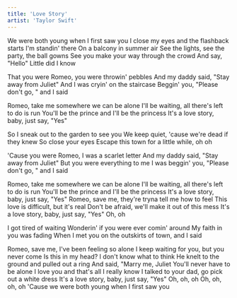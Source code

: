 ```yaml
---
title: 'Love Story'
artist: 'Taylor Swift'
---
```


We were both young when I first saw you
I close my eyes and the flashback starts
I'm standin' there
On a balcony in summer air
See the lights, see the party, the ball gowns
See you make your way through the crowd
And say, "Hello"
Little did I know

That you were Romeo, you were throwin' pebbles
And my daddy said, "Stay away from Juliet"
And I was cryin' on the staircase
Beggin' you, "Please don't go, " and I said

Romeo, take me somewhere we can be alone
I'll be waiting, all there's left to do is run
You'll be the prince and I'll be the princess
It's a love story, baby, just say, "Yes"

So I sneak out to the garden to see you
We keep quiet, 'cause we're dead if they knew
So close your eyes
Escape this town for a little while, oh oh

'Cause you were Romeo, I was a scarlet letter
And my daddy said, "Stay away from Juliet"
But you were everything to me
I was beggin' you, "Please don't go, " and I said

Romeo, take me somewhere we can be alone
I'll be waiting, all there's left to do is run
You'll be the prince and I'll be the princess
It's a love story, baby, just say, "Yes"
Romeo, save me, they're tryna tell me how to feel
This love is difficult, but it's real
Don't be afraid, we'll make it out of this mess
It's a love story, baby, just say, "Yes"
Oh, oh

I got tired of waiting
Wonderin' if you were ever comin' around
My faith in you was fading
When I met you on the outskirts of town, and I said

Romeo, save me, I've been feeling so alone
I keep waiting for you, but you never come
Is this in my head? I don't know what to think
He knelt to the ground and pulled out a ring
And said, "Marry me, Juliet
You'll never have to be alone
I love you and that's all I really know
I talked to your dad, go pick out a white dress
It's a love story, baby, just say, "Yes"
Oh, oh, oh
Oh, oh, oh, oh
'Cause we were both young when I first saw you
